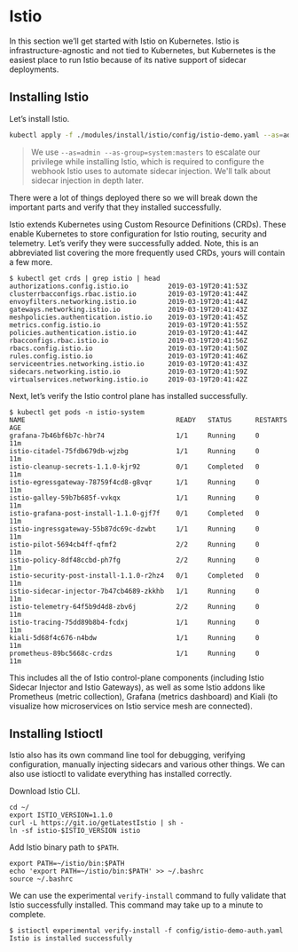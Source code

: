 # Istio

In this section we’ll get started with Istio on Kubernetes. Istio is infrastructure-agnostic and not tied to Kubernetes, but Kubernetes is the easiest place to run Istio because of its native support of sidecar deployments.

## Installing Istio

Let’s install Istio.

``` bash
kubectl apply -f ./modules/install/istio/config/istio-demo.yaml --as=admin --as-group=system:masters
```

> We use `--as=admin --as-group=system:masters` to escalate our privilege while installing Istio, which is required to configure the webhook Istio uses to automate sidecar injection. We'll talk about sidecar injection in depth later.

There were a lot of things deployed there so we will break down the important parts and verify that they installed successfully.

Istio extends Kubernetes using Custom Resource Definitions (CRDs). These enable Kubernetes to store configuration for Istio routing, security and telemetry. Let’s verify they were successfully added. Note, this is an abbreviated list covering the more frequently used CRDs, yours will contain a few more.

```shell
$ kubectl get crds | grep istio | head
authorizations.config.istio.io          2019-03-19T20:41:53Z
clusterrbacconfigs.rbac.istio.io        2019-03-19T20:41:44Z
envoyfilters.networking.istio.io        2019-03-19T20:41:44Z
gateways.networking.istio.io            2019-03-19T20:41:43Z
meshpolicies.authentication.istio.io    2019-03-19T20:41:45Z
metrics.config.istio.io                 2019-03-19T20:41:55Z
policies.authentication.istio.io        2019-03-19T20:41:44Z
rbacconfigs.rbac.istio.io               2019-03-19T20:41:56Z
rbacs.config.istio.io                   2019-03-19T20:41:50Z
rules.config.istio.io                   2019-03-19T20:41:46Z
serviceentries.networking.istio.io      2019-03-19T20:41:43Z
sidecars.networking.istio.io            2019-03-19T20:41:59Z
virtualservices.networking.istio.io     2019-03-19T20:41:42Z
```

Next, let’s verify the Istio control plane has installed successfully.

```shell
$ kubectl get pods -n istio-system
NAME                                      READY   STATUS      RESTARTS   AGE
grafana-7b46bf6b7c-hbr74                  1/1     Running     0          11m
istio-citadel-75fdb679db-wjzbg            1/1     Running     0          11m
istio-cleanup-secrets-1.1.0-kjr92         0/1     Completed   0          11m
istio-egressgateway-78759f4cd8-g8vqr      1/1     Running     0          11m
istio-galley-59b7b685f-vvkqx              1/1     Running     0          11m
istio-grafana-post-install-1.1.0-gjf7f    0/1     Completed   0          11m
istio-ingressgateway-55b87dc69c-dzwbt     1/1     Running     0          11m
istio-pilot-5694cb4ff-qfmf2               2/2     Running     0          11m
istio-policy-8df48ccbd-ph7fg              2/2     Running     0          11m
istio-security-post-install-1.1.0-r2hz4   0/1     Completed   0          11m
istio-sidecar-injector-7b47cb4689-zkkhb   1/1     Running     0          11m
istio-telemetry-64f5b9d4d8-zbv6j          2/2     Running     0          11m
istio-tracing-75dd89b8b4-fcdxj            1/1     Running     0          11m
kiali-5d68f4c676-n4bdw                    1/1     Running     0          11m
prometheus-89bc5668c-crdzs                1/1     Running     0          11m
```

This includes all the of Istio control-plane components (including Istio Sidecar Injector and Istio Gateways), as well as some Istio addons like Prometheus (metric collection), Grafana (metrics dashboard) and Kiali (to visualize how microservices on Istio service mesh are connected).

## Installing Istioctl

Istio also has its own command line tool for debugging, verifying configuration, manually injecting sidecars and various other things. We can also use istioctl to validate everything has installed correctly.

Download Istio CLI.

```shell
cd ~/
export ISTIO_VERSION=1.1.0
curl -L https://git.io/getLatestIstio | sh -
ln -sf istio-$ISTIO_VERSION istio
```

Add Istio binary path to `$PATH`.

```shell
export PATH=~/istio/bin:$PATH
echo 'export PATH=~/istio/bin:$PATH' >> ~/.bashrc
source ~/.bashrc
```

We can use the experimental `verify-install` command to fully validate that Istio successfully installed. This command may take up to a minute to complete.

```shell
$ istioctl experimental verify-install -f config/istio-demo-auth.yaml
Istio is installed successfully
```
